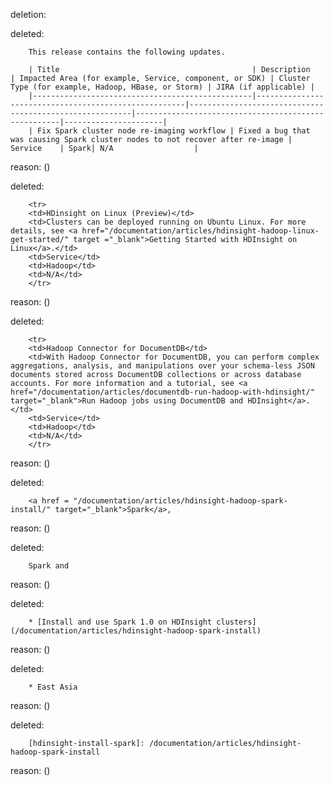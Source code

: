 deletion:

deleted:

		This release contains the following updates.
		
		| Title                                           | Description                                          | Impacted Area (for example, Service, component, or SDK) | Cluster Type (for example, Hadoop, HBase, or Storm) | JIRA (if applicable) |
		|-------------------------------------------------|------------------------------------------------------|---------------------------------------------------------|-----------------------------------------------------|----------------------|
		| Fix Spark cluster node re-imaging workflow | Fixed a bug that was causing Spark cluster nodes to not recover after re-image | Service    | Spark| N/A                  |

reason: ()

deleted:

		<tr>
		<td>HDinsight on Linux (Preview)</td>
		<td>Clusters can be deployed running on Ubuntu Linux. For more details, see <a href="/documentation/articles/hdinsight-hadoop-linux-get-started/" target ="_blank">Getting Started with HDInsight on Linux</a>.</td>
		<td>Service</td>
		<td>Hadoop</td>
		<td>N/A</td>
		</tr>

reason: ()

deleted:

		<tr>
		<td>Hadoop Connector for DocumentDB</td>
		<td>With Hadoop Connector for DocumentDB, you can perform complex aggregations, analysis, and manipulations over your schema-less JSON documents stored across DocumentDB collections or across database accounts. For more information and a tutorial, see <a href="/documentation/articles/documentdb-run-hadoop-with-hdinsight/" target="_blank">Run Hadoop jobs using DocumentDB and HDInsight</a>.</td>
		<td>Service</td>
		<td>Hadoop</td>
		<td>N/A</td>
		</tr>

reason: ()

deleted:

		<a href = "/documentation/articles/hdinsight-hadoop-spark-install/" target="_blank">Spark</a>,

reason: ()

deleted:

		Spark and

reason: ()

deleted:

		* [Install and use Spark 1.0 on HDInsight clusters](/documentation/articles/hdinsight-hadoop-spark-install)

reason: ()

deleted:

		* East Asia

reason: ()

deleted:

		[hdinsight-install-spark]: /documentation/articles/hdinsight-hadoop-spark-install

reason: ()

